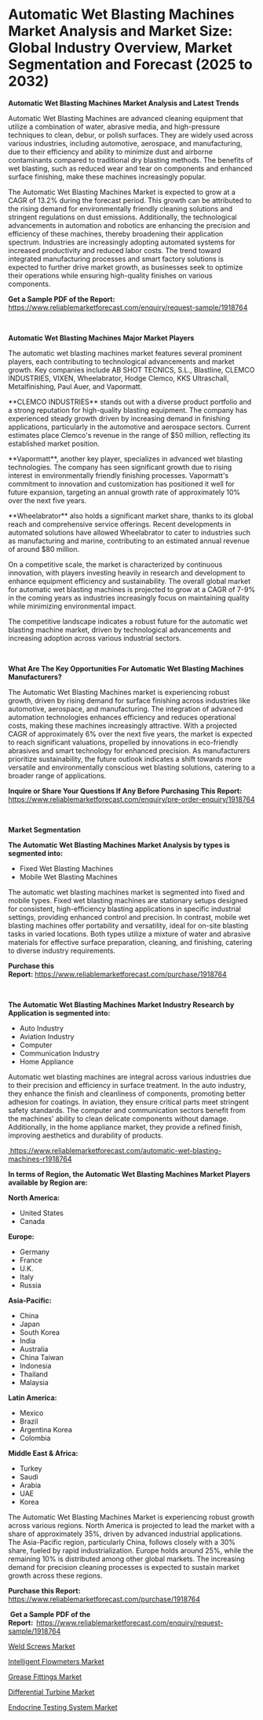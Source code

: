 <p><h1>Automatic Wet Blasting Machines Market Analysis and Market Size: Global Industry Overview, Market Segmentation and Forecast (2025 to 2032)</h1></p><p><strong>Automatic Wet Blasting Machines Market Analysis and Latest Trends</strong></p>
<p><p>Automatic Wet Blasting Machines are advanced cleaning equipment that utilize a combination of water, abrasive media, and high-pressure techniques to clean, debur, or polish surfaces. They are widely used across various industries, including automotive, aerospace, and manufacturing, due to their efficiency and ability to minimize dust and airborne contaminants compared to traditional dry blasting methods. The benefits of wet blasting, such as reduced wear and tear on components and enhanced surface finishing, make these machines increasingly popular.</p><p>The Automatic Wet Blasting Machines Market is expected to grow at a CAGR of 13.2% during the forecast period. This growth can be attributed to the rising demand for environmentally friendly cleaning solutions and stringent regulations on dust emissions. Additionally, the technological advancements in automation and robotics are enhancing the precision and efficiency of these machines, thereby broadening their application spectrum. Industries are increasingly adopting automated systems for increased productivity and reduced labor costs. The trend toward integrated manufacturing processes and smart factory solutions is expected to further drive market growth, as businesses seek to optimize their operations while ensuring high-quality finishes on various components.</p></p>
<p><strong>Get a Sample PDF of the Report:&nbsp;</strong> <a href="https://www.reliablemarketforecast.com/enquiry/request-sample/1918764?utm_campaign=1833&utm_medium=2&utm_source=Github&utm_content=ia&utm_term=28032025&utm_id=automatic-wet-blasting-machines">https://www.reliablemarketforecast.com/enquiry/request-sample/1918764</a></p>
<p>&nbsp;</p>
<p><strong>Automatic Wet Blasting Machines Major Market Players</strong></p>
<p><p>The automatic wet blasting machines market features several prominent players, each contributing to technological advancements and market growth. Key companies include AB SHOT TECNICS, S.L., Blastline, CLEMCO INDUSTRIES, VIXEN, Wheelabrator, Hodge Clemco, KKS Ultraschall, Metalfinishing, Paul Auer, and Vapormatt.</p><p>**CLEMCO INDUSTRIES** stands out with a diverse product portfolio and a strong reputation for high-quality blasting equipment. The company has experienced steady growth driven by increasing demand in finishing applications, particularly in the automotive and aerospace sectors. Current estimates place Clemco's revenue in the range of $50 million, reflecting its established market position.</p><p>**Vapormatt**, another key player, specializes in advanced wet blasting technologies. The company has seen significant growth due to rising interest in environmentally friendly finishing processes. Vapormatt's commitment to innovation and customization has positioned it well for future expansion, targeting an annual growth rate of approximately 10% over the next five years.</p><p>**Wheelabrator** also holds a significant market share, thanks to its global reach and comprehensive service offerings. Recent developments in automated solutions have allowed Wheelabrator to cater to industries such as manufacturing and marine, contributing to an estimated annual revenue of around $80 million.</p><p>On a competitive scale, the market is characterized by continuous innovation, with players investing heavily in research and development to enhance equipment efficiency and sustainability. The overall global market for automatic wet blasting machines is projected to grow at a CAGR of 7-9% in the coming years as industries increasingly focus on maintaining quality while minimizing environmental impact. </p><p>The competitive landscape indicates a robust future for the automatic wet blasting machine market, driven by technological advancements and increasing adoption across various industrial sectors.</p></p>
<p>&nbsp;</p>
<p><strong>What Are The Key Opportunities For Automatic Wet Blasting Machines Manufacturers?</strong></p>
<p><p>The Automatic Wet Blasting Machines market is experiencing robust growth, driven by rising demand for surface finishing across industries like automotive, aerospace, and manufacturing. The integration of advanced automation technologies enhances efficiency and reduces operational costs, making these machines increasingly attractive. With a projected CAGR of approximately 6% over the next five years, the market is expected to reach significant valuations, propelled by innovations in eco-friendly abrasives and smart technology for enhanced precision. As manufacturers prioritize sustainability, the future outlook indicates a shift towards more versatile and environmentally conscious wet blasting solutions, catering to a broader range of applications.</p></p>
<p><strong>Inquire or Share Your Questions If Any Before Purchasing This Report:</strong> <a href="https://www.reliablemarketforecast.com/enquiry/pre-order-enquiry/1918764?utm_campaign=1833&utm_medium=2&utm_source=Github&utm_content=ia&utm_term=28032025&utm_id=automatic-wet-blasting-machines">https://www.reliablemarketforecast.com/enquiry/pre-order-enquiry/1918764</a></p>
<p>&nbsp;</p>
<p><strong>Market Segmentation</strong></p>
<p><strong>The Automatic Wet Blasting Machines Market Analysis by types is segmented into:</strong></p>
<p><ul><li>Fixed Wet Blasting Machines</li><li>Mobile Wet Blasting Machines</li></ul></p>
<p><p>The automatic wet blasting machines market is segmented into fixed and mobile types. Fixed wet blasting machines are stationary setups designed for consistent, high-efficiency blasting applications in specific industrial settings, providing enhanced control and precision. In contrast, mobile wet blasting machines offer portability and versatility, ideal for on-site blasting tasks in varied locations. Both types utilize a mixture of water and abrasive materials for effective surface preparation, cleaning, and finishing, catering to diverse industry requirements.</p></p>
<p><strong>Purchase this Report:&nbsp;</strong><a href="https://www.reliablemarketforecast.com/purchase/1918764?utm_campaign=1833&utm_medium=2&utm_source=Github&utm_content=ia&utm_term=28032025&utm_id=automatic-wet-blasting-machines">https://www.reliablemarketforecast.com/purchase/1918764</a></p>
<p>&nbsp;</p>
<p><strong>The Automatic Wet Blasting Machines Market Industry Research by Application is segmented into:</strong></p>
<p><ul><li>Auto Industry</li><li>Aviation Industry</li><li>Computer</li><li>Communication Industry</li><li>Home Appliance</li></ul></p>
<p><p>Automatic wet blasting machines are integral across various industries due to their precision and efficiency in surface treatment. In the auto industry, they enhance the finish and cleanliness of components, promoting better adhesion for coatings. In aviation, they ensure critical parts meet stringent safety standards. The computer and communication sectors benefit from the machines' ability to clean delicate components without damage. Additionally, in the home appliance market, they provide a refined finish, improving aesthetics and durability of products.</p></p>
<p><a href="https://www.reliablemarketforecast.com/automatic-wet-blasting-machines-r1918764?utm_campaign=1833&utm_medium=2&utm_source=Github&utm_content=ia&utm_term=28032025&utm_id=automatic-wet-blasting-machines">&nbsp;https://www.reliablemarketforecast.com/automatic-wet-blasting-machines-r1918764</a></p>
<p><strong>In terms of Region, the Automatic Wet Blasting Machines Market Players available by Region are:</strong></p>
<p>
    <p> <strong> North America: </strong>
        <ul>
            <li>United States</li>
            <li>Canada</li>
        </ul>
        </p> 
    <p> <strong> Europe: </strong>
        <ul>
            <li>Germany</li>
            <li>France</li>
            <li>U.K.</li>
            <li>Italy</li>
            <li>Russia</li>
        </ul>
        </p> 
    <p> <strong> Asia-Pacific: </strong>
        <ul>
            <li>China</li>
            <li>Japan</li>
            <li>South Korea</li>
            <li>India</li>
            <li>Australia</li>
            <li>China Taiwan</li>
            <li>Indonesia</li>
            <li>Thailand</li>
            <li>Malaysia</li>
        </ul>
        </p> 
    <p> <strong> Latin America: </strong>
        <ul>
            <li>Mexico</li>
            <li>Brazil</li>
            <li>Argentina Korea</li>
            <li>Colombia</li>
        </ul>
        </p> 
    <p> <strong> Middle East & Africa: </strong>
        <ul>
            <li>Turkey</li>
            <li>Saudi</li>
            <li>Arabia</li>
            <li>UAE</li>
            <li>Korea</li>
        </ul>
    </p>
    </p>
<p><p>The Automatic Wet Blasting Machines Market is experiencing robust growth across various regions. North America is projected to lead the market with a share of approximately 35%, driven by advanced industrial applications. The Asia-Pacific region, particularly China, follows closely with a 30% share, fueled by rapid industrialization. Europe holds around 25%, while the remaining 10% is distributed among other global markets. The increasing demand for precision cleaning processes is expected to sustain market growth across these regions.</p></p>
<p><strong>Purchase this Report: </strong><a href="https://www.reliablemarketforecast.com/purchase/1918764?utm_campaign=1833&utm_medium=2&utm_source=Github&utm_content=ia&utm_term=28032025&utm_id=automatic-wet-blasting-machines">https://www.reliablemarketforecast.com/purchase/1918764</a></p>
<p>&nbsp;<strong>Get a Sample PDF of the Report:&nbsp;&nbsp;</strong><a href="https://www.reliablemarketforecast.com/enquiry/request-sample/1918764?utm_campaign=1833&utm_medium=2&utm_source=Github&utm_content=ia&utm_term=28032025&utm_id=automatic-wet-blasting-machines">https://www.reliablemarketforecast.com/enquiry/request-sample/1918764</a></p>
<p><strong></strong></p>
<p><p><a href="https://github.com/budenhanelfc/Market-Research-Report-List-1/blob/main/weld-screws-market.md?utm_campaign=1833&utm_medium=2&utm_source=Github&utm_content=ia&utm_term=28032025&utm_id=automatic-wet-blasting-machines">Weld Screws Market</a></p><p><a href="https://github.com/marrahcerpas05/Market-Research-Report-List-1/blob/main/intelligent-flowmeters-market.md?utm_campaign=1833&utm_medium=2&utm_source=Github&utm_content=ia&utm_term=28032025&utm_id=automatic-wet-blasting-machines">Intelligent Flowmeters Market</a></p><p><a href="https://github.com/cagleplittrw/Market-Research-Report-List-1/blob/main/grease-fittings-market.md?utm_campaign=1833&utm_medium=2&utm_source=Github&utm_content=ia&utm_term=28032025&utm_id=automatic-wet-blasting-machines">Grease Fittings Market</a></p><p><a href="https://github.com/dichkotuanny/Market-Research-Report-List-1/blob/main/differential-turbine-market.md?utm_campaign=1833&utm_medium=2&utm_source=Github&utm_content=ia&utm_term=28032025&utm_id=automatic-wet-blasting-machines">Differential Turbine Market</a></p><p><a href="https://github.com/dahcheeviola/Market-Research-Report-List-1/blob/main/endocrine-testing-system-market.md?utm_campaign=1833&utm_medium=2&utm_source=Github&utm_content=ia&utm_term=28032025&utm_id=automatic-wet-blasting-machines">Endocrine Testing System Market</a></p></p>
